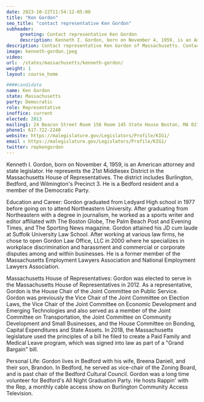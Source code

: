 ```yaml
---
date: 2023-10-22T11:54:12-05:00
title: "Ken Gordon"
seo_title: "contact representative Ken Gordon"
subheader:
     greeting: Contact representative Ken Gordon
     description: Kenneth I. Gordon, born on November 4, 1959, is an American attorney and state legislator. He represents the 21st Middlesex District in the Massachusetts House of Representatives. The district includes Burlington, Bedford, and Wilmington's Precinct 3. He is a Bedford resident and a member of the Democratic Party.
description: Contact representative Ken Gordon of Massachusetts. Contact information for Ken Gordon includes email address, phone number, and mailing address.
image: kenneth-gordon.jpeg
video:
url:  /states/massachusetts/kenneth-gordon/
weight: 1
layout: course_home

####candidate
name: Ken Gordon
state: Massachusetts
party: Democratic
role: Representative
inoffice: current
elected: 2013
mailing1: 24 Beacon Street Room 156 Room 145 State House Boston, MA 02133
phone1: 617-722-2240
website: https://malegislature.gov/Legislators/Profile/KIG1/
email : https://malegislature.gov/Legislators/Profile/KIG1/
twitter: repkengordon
---
```


Kenneth I. Gordon, born on November 4, 1959, is an American attorney and state legislator. He represents the 21st Middlesex District in the Massachusetts House of Representatives. The district includes Burlington, Bedford, and Wilmington's Precinct 3. He is a Bedford resident and a member of the Democratic Party.

Education and Career:
Gordon graduated from Ledyard High school in 1977 before going on to attend Northeastern University. After graduating from Northeastern with a degree in journalism, he worked as a sports writer and editor affiliated with The Boston Globe, The Palm Beach Post and Evening Times, and The Sporting News magazine. Gordon attained his JD cum laude at Suffolk University Law School. After working at various law firms, he chose to open Gordon Law Office, LLC in 2000 where he specializes in workplace discrimination and harassment and commercial or corporate disputes among and within businesses. He is a former member of the Massachusetts Employment Lawyers Association and National Employment Lawyers Association.

Massachusetts House of Representatives:
Gordon was elected to serve in the Massachusetts House of Representatives in 2012. As a representative, Gordon is the House Chair of the Joint Committee on Public Service. Gordon was previously the Vice Chair of the Joint Committee on Election Laws, the Vice Chair of the Joint Committee on Economic Development and Emerging Technologies and also served as a member of the Joint Committee on Transportation, the Joint Committee on Community Development and Small Businesses, and the House Committee on Bonding, Capital Expenditures and State Assets. In 2018, the Massachusetts legislature used the principles of a bill he filed to create a Paid Family and Medical Leave program, which was signed into law as part of a "Grand Bargain" bill.

Personal Life:
Gordon lives in Bedford with his wife, Breena Daniell, and their son, Brandon. In Bedford, he served as vice-chair of the Zoning Board, and is past chair of the Bedford Cultural Council. Gordon was a long time volunteer for Bedford's All Night Graduation Party. He hosts Rappin' with the Rep, a monthly cable access show on Burlington Community Access Television.
